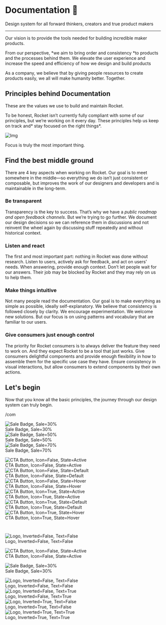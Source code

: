
# Documentation 🚀

Design system for all forward thinkers, creators and true product makers

---

Our vision is to provide the tools needed for building incredible maker products.

From our perspective, *we aim to bring order and consistency *to products and the processes behind them. We elevate the user experience and increase the speed and efficiency of how we design and build products

As a company, we believe that by giving people resources to create products easily, we all will make humanity better. Together.

## Principles behind Documentation

These are the values we use to build and maintain Rocket.

To be honest, Rocket isn’t currently fully compliant with some of our principles, but we’re working on it every day. These principles help us keep on track and* stay focused on the right things*.

![Img](https://studio-assets.supernova.io/design-systems/14533/9289758a-6300-472a-bbc6-a57098081abf.jpeg)

Focus is truly the most important thing.

## Find the best middle ground

There are 4 key aspects when working on Rocket. Our goal is to meet somewhere in the middle—so everything we do isn’t just consistent or composable, but improves the work of our designers and developers and is maintainable in the long-term.

### Be transparent

Transparency is the key to success. That’s why we have a *public roadmap and open feedback channels*. But we’re trying to go further. We document our design decisions so we can reference them in discussions and not reinvent the wheel again by discussing stuff repeatedly and without historical context.

### Listen and react

The first and most important part: nothing in Rocket was done without research. Listen to users, actively ask for feedback, and act on users’ needs. When answering, provide enough context. Don’t let people wait for our answers. Their job may be blocked by Rocket and they may rely on us to help them.

### Make things intuitive

Not many people read the documentation. Our goal is to make everything as simple as possible, ideally self-explanatory. We believe that consistency is followed closely by clarity. We encourage experimentation. We welcome new solutions. But our focus is on using patterns and vocabulary that are familiar to our users.

### Give consumers just enough control

The priority for Rocket consumers is to always deliver the feature they need to work on. And they expect Rocket to be a tool that just works. Give consumers delightful components and provide enough flexibility in how to assemble them for the specific use case they have. Ensure consistency in visual interactions, but allow consumers to extend components by their own actions.

## Let's begin

Now that you know all the basic principles, the journey through our design system can truly begin.

/com

  
![Sale Badge, Sale=30%](https://studio-assets.supernova.io/design-systems/14533/271b3f7b-0a02-4050-a371-154eda2153db.png)  
Sale Badge, Sale=30%  
![Sale Badge, Sale=50%](https://studio-assets.supernova.io/design-systems/14533/e280e23f-3a14-4296-a894-871ce0486a84.png)  
Sale Badge, Sale=50%  
![Sale Badge, Sale=70%](https://studio-assets.supernova.io/design-systems/14533/87dddfff-18bb-4be1-a8d8-21030d06bfb3.png)  
Sale Badge, Sale=70%  


  
![CTA Button, Icon=False, State=Active](https://studio-assets.supernova.io/design-systems/14533/b81c6f71-65ad-4452-8d9e-7266919aa878.png)  
CTA Button, Icon=False, State=Active  
![CTA Button, Icon=False, State=Default](https://studio-assets.supernova.io/design-systems/14533/6e9233d1-ba16-4097-bef0-ae7636aeeb8d.png)  
CTA Button, Icon=False, State=Default  
![CTA Button, Icon=False, State=Hover](https://studio-assets.supernova.io/design-systems/14533/c2cd9b66-e69d-452f-8258-e2883c0d9430.png)  
CTA Button, Icon=False, State=Hover  
![CTA Button, Icon=True, State=Active](https://studio-assets.supernova.io/design-systems/14533/6c1ae822-c003-410b-a927-8a509cd104b5.png)  
CTA Button, Icon=True, State=Active  
![CTA Button, Icon=True, State=Default](https://studio-assets.supernova.io/design-systems/14533/7534f4ec-b8c5-46f4-b69c-500a1dcf80a2.png)  
CTA Button, Icon=True, State=Default  
![CTA Button, Icon=True, State=Hover](https://studio-assets.supernova.io/design-systems/14533/bc90211f-0a90-4b4b-9d94-c53508ee97a4.png)  
CTA Button, Icon=True, State=Hover  


```javascript  
  
```

  
![Logo, Inverted=False, Text=False](https://studio-assets.supernova.io/design-systems/14533/28c4ce20-f90e-4932-a7b4-d6cb8459f74c.png)  
Logo, Inverted=False, Text=False  


  
  


  
![CTA Button, Icon=False, State=Active](https://studio-assets.supernova.io/design-systems/14533/b81c6f71-65ad-4452-8d9e-7266919aa878.png)  
CTA Button, Icon=False, State=Active  


  
![Sale Badge, Sale=30%](https://studio-assets.supernova.io/design-systems/14533/271b3f7b-0a02-4050-a371-154eda2153db.png)  
Sale Badge, Sale=30%  


  
![Logo, Inverted=False, Text=False](https://studio-assets.supernova.io/design-systems/14533/28c4ce20-f90e-4932-a7b4-d6cb8459f74c.png)  
Logo, Inverted=False, Text=False  
![Logo, Inverted=False, Text=True](https://studio-assets.supernova.io/design-systems/14533/d41a3336-a7ee-4737-a961-2984845b27f4.png)  
Logo, Inverted=False, Text=True  
![Logo, Inverted=True, Text=False](https://studio-assets.supernova.io/design-systems/14533/01bd9272-7285-411c-9559-e9023a19a7a1.png)  
Logo, Inverted=True, Text=False  
![Logo, Inverted=True, Text=True](https://studio-assets.supernova.io/design-systems/14533/e44db553-fdbd-482d-965e-4fa5e969ae44.png)  
Logo, Inverted=True, Text=True  
